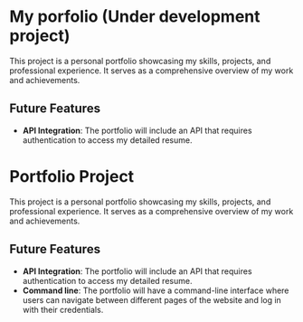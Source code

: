 # My porfolio (Under development project)



This project is a personal portfolio showcasing my skills, projects, and professional experience. It serves as a comprehensive overview of my work and achievements.

## Future Features

- **API Integration**: The portfolio will include an API that requires authentication to access my detailed resume.
# Portfolio Project

This project is a personal portfolio showcasing my skills, projects, and professional experience. It serves as a comprehensive overview of my work and achievements.

## Future Features

- **API Integration**: The portfolio will include an API that requires authentication to access my detailed resume.
- **Command line**: The portfolio will have a command-line interface where users can navigate between different pages of the website and log in with their credentials.